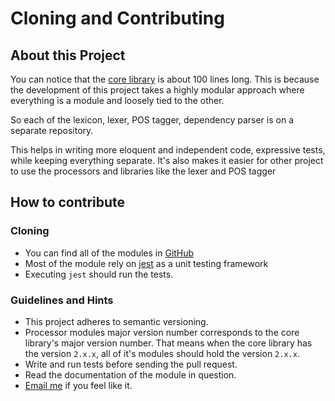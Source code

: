 # Cloning and Contributing

## About this Project

You can notice that the [core library](https://github.com/FinNLP/fin/blob/master/index.js) is about 100 lines long. This is because the development of this project takes a highly modular approach where everything is a module and loosely tied to the other.

So each of the lexicon, lexer, POS tagger, dependency parser is on a separate repository.

This helps in writing more eloquent and independent code, expressive tests, while keeping everything separate. It's also makes it easier for other project to use the processors and libraries like the lexer and POS tagger


## How to contribute

### Cloning

- You can find all of the modules in [GitHub](https://github.com/FinNLP/)
- Most of the module rely on [jest](https://github.com/facebook/jest) as a unit testing framework
- Executing `jest` should run the tests.


### Guidelines and Hints

- This project adheres to semantic versioning.
- Processor modules major version number corresponds to the core library's major version number. That means when the core library has the version `2.x.x`, all of it's modules should hold the version `2.x.x`.
- Write and run tests before sending the pull request.
- Read the documentation of the module in question.
- [Email me](mailto:alex@arrayy.com) if you feel like it.